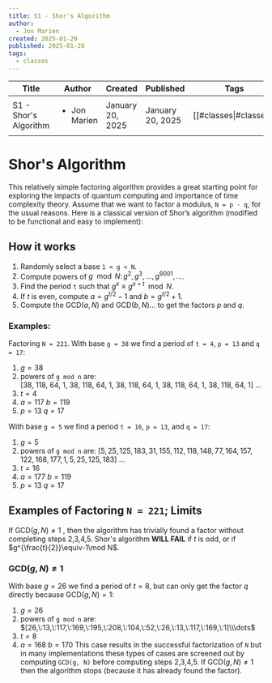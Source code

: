 ```yaml
---
title: S1 - Shor's Algorithm
author:
  - Jon Marien
created: 2025-01-20
published: 2025-01-20
tags:
  - classes
---
```


| Title                 | Author                       | Created          | Published        | Tags                   |
| --------------------- | ---------------------------- | ---------------- | ---------------- | ---------------------- |
| S1 - Shor's Algorithm | <ul><li>Jon Marien</li></ul> | January 20, 2025 | January 20, 2025 | [[#classes\|#classes]] |

# Shor's Algorithm

This relatively simple factoring algorithm provides a great starting point for exploring the impacts of quantum computing and importance of time complexity theory. Assume that we want to factor a modulus, `N = p · q`, for the usual reasons. Here is a classical version of Shor’s algorithm (modified to be functional and easy to implement):

## How it works
1. Randomly select a base `1 < g < N`.
2. Compute powers of $g\mod N\colon g^2,g^3,...,g^{9001},...$.
3. Find the period `t` such that $g^x\equiv g^{x+t}\mod N$.
4. If $t$ is even, compute $a=g^{t/2}-1$ and $b=g^{t/2}+1$.
5. Compute the $\mathrm{GCD}(a,N)$ and $\mathrm{GCD}(b,N)$... to get the factors $p$ and $q$.

### Examples:
Factoring `N = 221`. With base `g = 38` we find a period of `t = 4`, `p = 13` and `q = 17`:
1. $g=38$
2. powers of `g mod n` are:
$[38,\:118,\:64,\:1,\:38,\:118,\:64,\:1,\:38,\:118,\:64,\:1,\:38,\:118,\:64,\:1,\:38,\:118,\:64,\:1]\:\dots$
3. $t = 4$
4. $a = 117$
   $b = 119$
5. $p = 13$
   $q = 17$

With base `g = 5` we find a period `t = 16`, `p = 13`, and `q = 17`:
1. $g = 5$
2. powers of `g mod n` are:
$[5,25,125,183,31,155,112,118,148,77,164,157,122,168,177,1,5,25,125,183]\:\dots$
3. $t = 16$
4. $a = 177$
   $b = 119$
5. $p = 13$
   $q = 17$

## Examples of Factoring `N = 221`; Limits 
If $\mathrm{GCD}(g,N)\neq1$ , then the algorithm has trivially found a factor without completing steps 2,3,4,5. Shor's algorithm **WILL FAIL** if $t$ is odd, or if $g^{\frac{t}{2}}\equiv-1\mod N$.

### $\mathrm{GCD}(g,N)\neq1$
With base $g = 26$ we find a period of $t = 8$, but can only get the factor $q$ directly because $\mathrm{GCD}(g,N)=1$:
1. $g = 26$
2. powers of `g mod n` are:
$[26,\:13,\:117,\:169,\:195,\:208,\:104,\:52,\:26,\:13,\:117,\:169,\:1]\\\dots$
3. $t = 8$
4. $a = 168$
   $b = 170$
This case results in the successful factorization of `N` but in many implementations these types of cases are screened out by computing `GCD(g, N)` before computing steps 2,3,4,5. If $\mathrm{GCD}(g,N)\neq1$ then the algorithm stops (because it has already found the factor).

